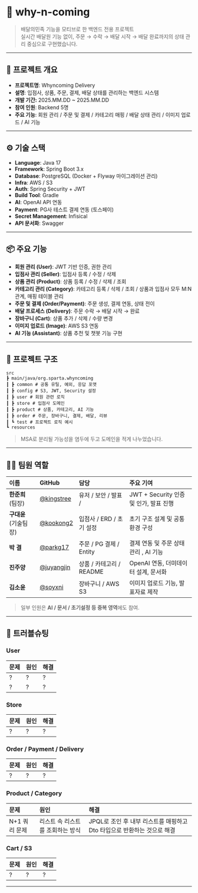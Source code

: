 # 🍱 why-n-coming

> 배달의민족 기능을 모티브로 한 백엔드 전용 프로젝트  
> 실시간 배달원 기능 없이, 주문 → 수락 → 배달 시작 → 배달 완료까지의 상태 관리 중심으로 구현했습니다.

---

## 🚀 프로젝트 개요
- **프로젝트명**: Whyncoming Delivery
- **설명**: 입점사, 상품, 주문, 결제, 배달 상태를 관리하는 백엔드 시스템
- **개발 기간:** 2025.MM.DD ~ 2025.MM.DD
- **참여 인원**: Backend 5명
- **주요 기능**: 회원 관리 / 주문 및 결제 / 카테고리 매핑 / 배달 상태 관리 / 이미지 업로드 / AI 기능

---

## ⚙️ 기술 스택
- **Language**: Java 17
- **Framework**: Spring Boot 3.x
- **Database**: PostgreSQL (Docker + Flyway 마이그레이션 관리)
- **Infra**: AWS / S3
- **Auth**: Spring Security + JWT
- **Build Tool**: Gradle
- **AI**: OpenAI API 연동
- **Payment**: PG사 테스트 결제 연동 (토스페이)
- **Secret Management**: Infisical
- **API 문서화**: Swagger

---

## 📦 주요 기능
- **회원 관리 (User)**: JWT 기반 인증, 권한 관리
- **입점사 관리 (Seller)**: 입점사 등록 / 수정 / 삭제
- **상품 관리 (Product)**: 상품 등록 / 수정 / 삭제 / 조회
- **카테고리 관리 (Category)**: 카테고리 등록 / 삭제 / 조회 / 상품과 입점사 모두 M:N 관계, 매핑 테이블 관리
- **주문 및 결제 (Order/Payment)**: 주문 생성, 결제 연동, 상태 전이
- **배달 프로세스 (Delivery)**: 주문 수락 → 배달 시작 → 완료
- **장바구니 (Cart)**: 상품 추가 / 삭제 / 수량 변경
- **이미지 업로드 (Image)**: AWS S3 연동
- **AI 기능 (Assistant)**: 상품 추천 및 챗봇 기능 구현

---


## 📂 프로젝트 구조
```
src
┣ main/java/org.sparta.whyncoming
┃ ┣ common # 공통 유틸, 예외, 응답 포맷
┃ ┣ config # S3, JWT, Security 설정
┃ ┣ user # 회원 관련 로직
┃ ┣ store # 입점사 도메인
┃ ┣ product # 상품, 카테고리, AI 기능
┃ ┣ order # 주문, 장바구니, 결제, 배달, 리뷰
┃ ┗ test # 프로젝트 로직 예시
┗ resources
```
> MSA로 분리될 가능성을 염두에 두고 도메인을 적게 나누었습니다.

---

## 🧑‍💻 팀원 역할

| 이름            | GitHub                                       | 담당                                  | 주요 기여 |
|:--------------|:---------------------------------------------|:------------------------------------|:--|
| **한준희** (팀장)  | [@kingstree](https://github.com/kingstree)   | 유저 / 보안 / 발표 /                      | JWT + Security 인증 및 인가, 발표 진행 |
| **구대윤** (기술팀장)| [@kookong2](https://github.com/kookong2)     | 입점사 / ERD / 초기 설정                   | 초기 구조 설계 및 공통 환경 구성      |
| **박 결**       | [@parkg17](https://github.com/parkg17)       | 주문 / PG 결제 / Entity                 | 결제 연동 및 주문 상태 관리 , AI 기능 |
| **진주양**       | [@juyangjin](https://github.com/juyangjin)            | 상품 / 카테고리 / README                    | OpenAI 연동, 더미데이터 설계, 문서화 |
| **김소윤**       | [@soyxni](https://github.com/soyxni)         | 장바구니 / AWS S3                       | 이미지 업로드 기능, 발표자료 제작      |


> 일부 인원은 **AI / 문서 / 초기설정 등 중복 영역**에도 참여.

---
## 🧠 트러블슈팅

### User
| 문제 | 원인 | 해결 |
|:---|:---|:---|
| ?  | ?  | ?  |
| ?  | ?  | ?  |

### Store
| 문제          | 원인    | 해결               |
|:------------|:------|:-----------------|
| ?           | ?     | ?                |

### Order / Payment / Delivery
| 문제          | 원인    | 해결               |
|:------------|:------|:-----------------|
| ?           | ?     | ?                |

### Product / Category
| 문제                | 원인                 | 해결                                           |
|:------------------|:-------------------|:---------------------------------------------|
| N+1 쿼리 문제         | 리스트 속 리스트를 조회하는 방식 | JPQL로 조인 후 내부 리스트를 매핑하고 Dto 타입으로 반환하는 것으로 해결 |

### Cart / S3 
| 문제 | 원인 | 해결 |
|:---|:---|:---|
| ?  | ?  | ?  |

---
